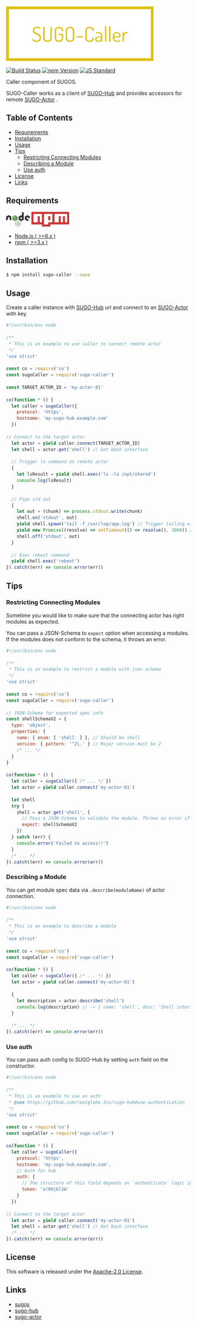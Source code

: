  <img src="assets/images/sugo-caller-banner.png" alt="Title Banner"
                    height="148"
                    style="height:148px"
/>


<!---
This file is generated by ape-tmpl. Do not update manually.
--->

<!-- Badge Start -->
<a name="badges"></a>

[![Build Status][bd_travis_com_shield_url]][bd_travis_com_url]
[![npm Version][bd_npm_shield_url]][bd_npm_url]
[![JS Standard][bd_standard_shield_url]][bd_standard_url]

[bd_repo_url]: https://github.com/realglobe-Inc/sugo-caller
[bd_travis_url]: http://travis-ci.org/realglobe-Inc/sugo-caller
[bd_travis_shield_url]: http://img.shields.io/travis/realglobe-Inc/sugo-caller.svg?style=flat
[bd_travis_com_url]: http://travis-ci.com/realglobe-Inc/sugo-caller
[bd_travis_com_shield_url]: https://api.travis-ci.com/realglobe-Inc/sugo-caller.svg?token=aeFzCpBZebyaRijpCFmm
[bd_license_url]: https://github.com/realglobe-Inc/sugo-caller/blob/master/LICENSE
[bd_codeclimate_url]: http://codeclimate.com/github/realglobe-Inc/sugo-caller
[bd_codeclimate_shield_url]: http://img.shields.io/codeclimate/github/realglobe-Inc/sugo-caller.svg?style=flat
[bd_codeclimate_coverage_shield_url]: http://img.shields.io/codeclimate/coverage/github/realglobe-Inc/sugo-caller.svg?style=flat
[bd_gemnasium_url]: https://gemnasium.com/realglobe-Inc/sugo-caller
[bd_gemnasium_shield_url]: https://gemnasium.com/realglobe-Inc/sugo-caller.svg
[bd_npm_url]: http://www.npmjs.org/package/sugo-caller
[bd_npm_shield_url]: http://img.shields.io/npm/v/sugo-caller.svg?style=flat
[bd_standard_url]: http://standardjs.com/
[bd_standard_shield_url]: https://img.shields.io/badge/code%20style-standard-brightgreen.svg

<!-- Badge End -->


<!-- Description Start -->
<a name="description"></a>

Caller component of SUGOS.

<!-- Description End -->


<!-- Overview Start -->
<a name="overview"></a>


SUGO-Caller works as a client of [SUGO-Hub][sugo_hub_url] and provides accessors for remote [SUGO-Actor][sugo_actor_url] .
 

<!-- Overview End -->


<!-- Sections Start -->
<a name="sections"></a>

<!-- Section from "doc/guides/00.TOC.md.hbs" Start -->

<a name="section-doc-guides-00-t-o-c-md"></a>

Table of Contents
----------------

- [Requirements](#requirements)
- [Installation](#installation)
- [Usage](#usage)
- [Tips](#tips)
  * [Restricting Connecting Modules](#restricting-connecting-modules)
  * [Describing a Module](#describing-a-module)
  * [Use auth](#use-auth)
- [License](#license)
- [Links](#links)


<!-- Section from "doc/guides/00.TOC.md.hbs" End -->

<!-- Section from "doc/guides/10.Requirements.md.hbs" Start -->

<a name="section-doc-guides-10-requirements-md"></a>

Requirements
-----

<a href="https://nodejs.org">
  <img src="assets/images/nodejs-banner.png"
       alt="banner"
       height="40"
       style="height:40px"
  /></a>
<a href="https://docs.npmjs.com/">
  <img src="assets/images/npm-banner.png"
       alt="banner"
       height="40"
       style="height:40px"
  /></a>

+ [Node.js ( >=6.x )][node_download_url]
+ [npm ( >=3.x )][npm_url]

[node_download_url]: https://nodejs.org/en/download/
[npm_url]: https://docs.npmjs.com/


<!-- Section from "doc/guides/10.Requirements.md.hbs" End -->

<!-- Section from "doc/guides/21.Installation.md.hbs" Start -->

<a name="section-doc-guides-21-installation-md"></a>

Installation
-----

```bash
$ npm install sugo-caller --save
```


<!-- Section from "doc/guides/21.Installation.md.hbs" End -->

<!-- Section from "doc/guides/22.Usage.md.hbs" Start -->

<a name="section-doc-guides-22-usage-md"></a>

Usage
---------

Create a caller instance with [SUGO-Hub][sugo_hub_url] url and connect to an [SUGO-Actor][sugo_actor_url] with key.

```javascript
#!/usr/bin/env node

/**
 * This is an example to use caller to connect remote actor
 */
'use strict'

const co = require('co')
const sugoCaller = require('sugo-caller')

const TARGET_ACTOR_ID = 'my-actor-01'

co(function * () {
  let caller = sugoCaller({
    protocol: 'https',
    hostname: 'my-sugo-hub.example.com'
  })

// Connect to the target actor
  let actor = yield caller.connect(TARGET_ACTOR_ID)
  let shell = actor.get('shell') // Get bash interface

  // Trigger ls command on remote actor
  {
    let lsResult = yield shell.exec('ls -la /opt/shared')
    console.log(lsResult)
  }

  // Pipe std out
  {
    let out = (chunk) => process.stdout.write(chunk)
    shell.on('stdout', out)
    yield shell.spawn('tail -f /var/log/app.log') // Trigger tailing without blocking
    yield new Promise((resolve) => setTimeout(() => resolve(), 3000)) // Block for duration
    shell.off('stdout', out)
  }

  // Exec reboot command
  yield shell.exec('reboot')
}).catch((err) => console.error(err))


```


<!-- Section from "doc/guides/22.Usage.md.hbs" End -->

<!-- Section from "doc/guides/23.Tips.md.hbs" Start -->

<a name="section-doc-guides-23-tips-md"></a>

Tips
---------

### Restricting Connecting Modules

Sometime you would like to make sure that the connecting actor has right modules as expected.

You can pass a JSON-Schema to `expect` option when accessing a modules.
If the modules does not conform to the schema, it throws an error.

```javascript
#!/usr/bin/env node

/**
 * This is an example to restrict a module with json schema
 */
'use strict'

const co = require('co')
const sugoCaller = require('sugo-caller')

// JSON-Schema for expected spec info
const shellSchemaV2 = {
  type: 'object',
  properties: {
    name: { enum: [ 'shell' ] }, // Should be shell
    version: { pattern: '^2\.' } // Major version must be 2
    /* ... */
  }
}

co(function * () {
  let caller = sugoCaller({ /* ... */ })
  let actor = yield caller.connect('my-actor-01')

  let shell
  try {
    shell = actor.get('shell', {
      // Pass a JSON-Schema to validate the module. Throws an error if invalid
      expect: shellSchemaV2
    })
  } catch (err) {
    console.error('Failed to access!!')
  }
  /* ... */
}).catch((err) => console.error(err))


```


### Describing a Module

You can get module spec data via `.describe(moduleName)` of actor connection.

```javascript
#!/usr/bin/env node

/**
 * This is an example to describe a module
 */
'use strict'

const co = require('co')
const sugoCaller = require('sugo-caller')

co(function * () {
  let caller = sugoCaller({ /* ... */ })
  let actor = yield caller.connect('my-actor-01')

  {
    let description = actor.describe('shell')
    console.log(description) // -> { name: 'shell', desc: 'Shell interface', ... }
  }

  /* ... */
}).catch((err) => console.error(err))


```

### Use auth

You can pass auth config to SUGO-Hub by setting `auth` field on the constructor.

```javascript
#!/usr/bin/env node

/**
 * This is an example to use an auth
 * @see https://github.com/realglobe-Inc/sugo-hub#use-authentication
 */
'use strict'

const co = require('co')
const sugoCaller = require('sugo-caller')

co(function * () {
  let caller = sugoCaller({
    protocol: 'https',
    hostname: 'my-sugo-hub.example.com',
    // Auth for hub
    auth: {
      // The structure of this field depends on `authenticate` logic implemented on SUGO-Hub
      token: 'a!09jkl3A'
    }
  })

// Connect to the target actor
  let actor = yield caller.connect('my-actor-01')
  let shell = actor.get('shell') // Get bash interface
  /* ... */
}).catch((err) => console.error(err))


```


<!-- Section from "doc/guides/23.Tips.md.hbs" End -->


<!-- Sections Start -->


<!-- LICENSE Start -->
<a name="license"></a>

License
-------
This software is released under the [Apache-2.0 License](https://github.com/realglobe-Inc/sugo-caller/blob/master/LICENSE).

<!-- LICENSE End -->


<!-- Links Start -->
<a name="links"></a>

Links
------

+ [sugos][sugos_url]
+ [sugo-hub][sugo_hub_url]
+ [sugo-actor][sugo_actor_url]

[sugos_url]: https://github.com/realglobe-Inc/sugos
[sugo_hub_url]: https://github.com/realglobe-Inc/sugo-hub
[sugo_actor_url]: https://github.com/realglobe-Inc/sugo-actor

<!-- Links End -->
